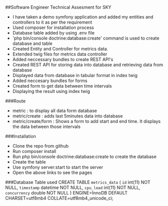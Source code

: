 ##Software Engineer Technical Assesment for SKY

- I have taken a demo symfony application and added my entities and controllers to it as per the requirement
- Used composer for installation process
- Database table added by using .env file
- 'php bin/console doctrine:database:create' command is used to create database and table
- Created Entity and Controller for metrics data.
- Extended twig files for metrics data controller
- Added neccessary bundles to create REST API's
- Created REST API for storing data into database and retrieving data from database 
- Displayed data from database in tabular format in index twig
- Added neccesary bundles for forms
- Created form to get data between time intervals
- Displaying the result using index twig

###Route
- metric : to display all data form database
- metric/create : adds last 5minutes data into database
- metric/create/form : Shows a form to add start and end time. It displays the data between those intervals

###Installation
- Clone the repo from github
- Run composer install
- Run php bin/console doctrine:database:create to create the database
- Create the table
- Use symfony server:start to start the server
- Open the above links to see the pages

###Database Table used
CREATE TABLE `metrics_data` (
  `id` int(11) NOT NULL,
  `timestamp` datetime NOT NULL,
  `cpu_load` int(11) NOT NULL,
  `concurrency` double NOT NULL
) ENGINE=InnoDB DEFAULT CHARSET=utf8mb4 COLLATE=utf8mb4_unicode_ci;
 